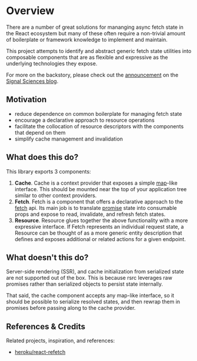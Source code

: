 # Overview

There are a number of great solutions for mananging async fetch state in the
React ecosystem but many of these often require a non-trivial amount of
boilerplate or framework knowledge to implement and maintain.

This project attempts to identify and abstract generic fetch state utilities
into composable components that are as flexible and expressive as the underlying
technologies they expose.

For more on the backstory, please check out the
[announcement](https://building.signalsciences.com/introducing-rsrc) on the
[Signal Sciences blog](https://building.signalsciences.com/).


## Motivation

- reduce dependence on common boilerplate for managing fetch state
- encourage a declarative approach to resource operations 
- facilitate the collocation of resource descriptors with the components that
  depend on them
- simplify cache management and invalidation


## What does this do?

This library exports 3 components:

1. __Cache__. Cache is a context provider that exposes a simple
   [map](https://developer.mozilla.org/en-US/docs/Web/JavaScript/Reference/Global_Objects/Map)-like
   interface. This should be mounted near the top of your application tree
   similar to other context providers.
2. __Fetch__. Fetch is a component that offers a declarative approach to the
   [fetch](https://developer.mozilla.org/en-US/docs/Web/API/Fetch_API) api. Its
   main job is to translate
   [promise](https://developer.mozilla.org/en-US/docs/Web/JavaScript/Reference/Global_Objects/Promise)
   state into consumable props and expose to read, invalidate, and refresh fetch
   states.
3. __Resource__. Resource glues together the above functionality with a more
   expressive interface. If Fetch represents an individual request state, a
   Resource can be thought of as a more generic entity description that defines
   and exposes additional or related actions for a given endpoint.


## What doesn't this do?

Server-side rendering (SSR), and cache initialization from serialized state are
not supported out of the box. This is because rsrc leverages raw promises rather
than serialized objects to persist state internally.

That said, the cache component accepts any map-like interface, so it should be
possible to serialize resolved states, and then rewrap them in promises before
passing along to the cache provider.


## References & Credits

Related projects, inspiration, and references:

- [heroku/react-refetch](https://github.com/heroku/react-refetch)

